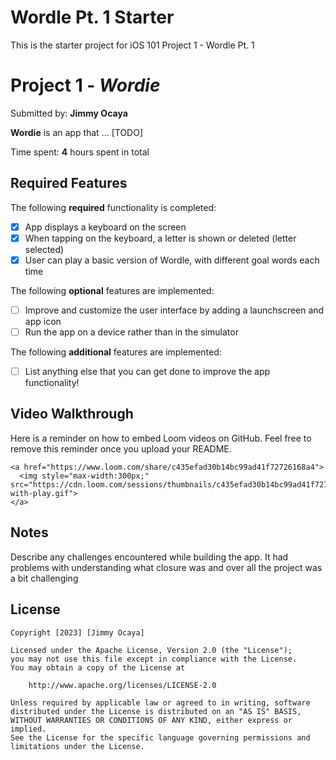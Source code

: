 # Wordle Pt. 1 Starter

This is the starter project for iOS 101 Project 1 - Wordle Pt. 1

# Project 1 - *Wordie*

Submitted by: **Jimmy Ocaya**

**Wordie** is an app that ... [TODO] 

Time spent: **4** hours spent in total

## Required Features

The following **required** functionality is completed:

- [x] App displays a keyboard on the screen
- [x] When tapping on the keyboard, a letter is shown or deleted (letter selected)
- [x] User can play a basic version of Wordle, with different goal words each time

The following **optional** features are implemented:

- [ ] Improve and customize the user interface by adding a launchscreen and app icon
- [ ] Run the app on a device rather than in the simulator

The following **additional** features are implemented:

- [ ] List anything else that you can get done to improve the app functionality!

## Video Walkthrough

Here is a reminder on how to embed Loom videos on GitHub. Feel free to remove this reminder once you upload your README. 

    
    <a href="https://www.loom.com/share/c435efad30b14bc99ad41f72726168a4">
      <img style="max-width:300px;" src="https://cdn.loom.com/sessions/thumbnails/c435efad30b14bc99ad41f72726168a4-with-play.gif">
    </a>
 


## Notes

Describe any challenges encountered while building the app.
It had problems with understanding what closure was and over all the project was a bit challenging

## License

    Copyright [2023] [Jimmy Ocaya]

    Licensed under the Apache License, Version 2.0 (the "License");
    you may not use this file except in compliance with the License.
    You may obtain a copy of the License at

        http://www.apache.org/licenses/LICENSE-2.0

    Unless required by applicable law or agreed to in writing, software
    distributed under the License is distributed on an "AS IS" BASIS,
    WITHOUT WARRANTIES OR CONDITIONS OF ANY KIND, either express or implied.
    See the License for the specific language governing permissions and
    limitations under the License.
